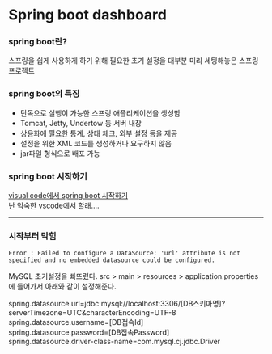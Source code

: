 # Spring boot dashboard 

### spring boot란?
스프링을 쉽게 사용하게 하기 위해 필요한 초기 설정을 대부분 미리 세팅해놓은 스프링 프로젝트

### spring boot의 특징
* 단독으로 실행이 가능한 스프링 애플리케이션을 생성함
* Tomcat, Jetty, Undertow 등 서버 내장
* 상용화에 필요한 통계, 상태 체크, 외부 설정 등을 제공
* 설정을 위한 XML 코드를 생성하거나 요구하지 않음
* jar파일 형식으로 배포 가능

### spring boot 시작하기

[visual code에서 spring boot 시작하기](https://medium.com/@boxone80/visual-studio-code-%EC%97%90%EC%84%9C-spring-boot%EC%82%AC%EC%9A%A9%EB%B2%95-a20e2595be2d)  
난 익숙한 vscode에서 할래....

----------------------
### 시작부터 막힘

`Error : Failed to configure a DataSource: 'url' attribute is not specified and no embedded datasource could be configured.`

MySQL 초기설정을 빠뜨렸다. src > main > resources > application.properties 에 들어가서 아래와 같이 설정해준다.

spring.datasource.url=jdbc:mysql://localhost:3306/[DB스키마명]?serverTimezone=UTC&characterEncoding=UTF-8  
spring.datasource.username=[DB접속Id]  
spring.datasource.password=[DB접속Password]  
spring.datasource.driver-class-name=com.mysql.cj.jdbc.Driver  


